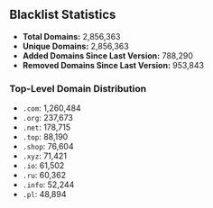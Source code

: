 ## Blacklist Statistics

- **Total Domains:** 2,856,363
- **Unique Domains:** 2,856,363
- **Added Domains Since Last Version:** 788,290
- **Removed Domains Since Last Version:** 953,843

### Top-Level Domain Distribution

-  `.com`: 1,260,484
-  `.org`: 237,673
-  `.net`: 178,715
-  `.top`: 88,190
-  `.shop`: 76,604
-  `.xyz`: 71,421
-  `.io`: 61,502
-  `.ru`: 60,362
-  `.info`: 52,244
-  `.pl`: 48,894
